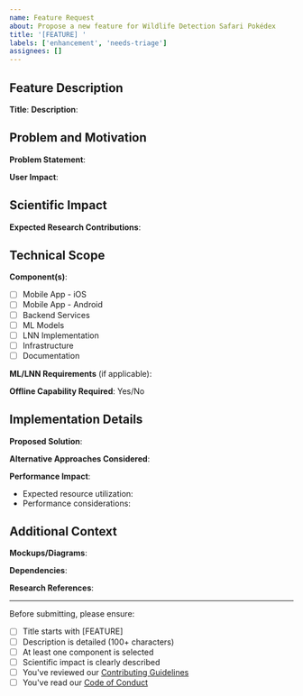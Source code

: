 ```yaml
---
name: Feature Request
about: Propose a new feature for Wildlife Detection Safari Pokédex
title: '[FEATURE] '
labels: ['enhancement', 'needs-triage']
assignees: []
---
```


## Feature Description
<!--
Provide a clear and detailed description of the feature you're proposing.
Minimum 100 characters required.
-->

**Title**: 
**Description**:

## Problem and Motivation
<!--
Explain the specific problem this feature addresses in wildlife detection or fossil recognition.
Include quantifiable benefits to users and potential impact on research contributions.
-->

**Problem Statement**:

**User Impact**:

## Scientific Impact
<!--
Describe how this feature will contribute to research-grade data collection and scientific value.
Required field - must detail research impact.
-->

**Expected Research Contributions**:

## Technical Scope
<!--
Select the component(s) affected and provide technical requirements.
At least one component must be selected.
-->

**Component(s)**:
- [ ] Mobile App - iOS
- [ ] Mobile App - Android
- [ ] Backend Services
- [ ] ML Models
- [ ] LNN Implementation
- [ ] Infrastructure
- [ ] Documentation

**ML/LNN Requirements** (if applicable):

**Offline Capability Required**: Yes/No

## Implementation Details
<!--
Optional section for technical implementation details.
-->

**Proposed Solution**:

**Alternative Approaches Considered**:

**Performance Impact**:
- Expected resource utilization:
- Performance considerations:

## Additional Context
<!--
Optional section for supplementary information.
-->

**Mockups/Diagrams**:
<!-- Attach any relevant visual aids -->

**Dependencies**:
<!-- List any related features or system requirements -->

**Research References**:
<!-- Include relevant scientific papers or research -->

---
Before submitting, please ensure:
- [ ] Title starts with [FEATURE]
- [ ] Description is detailed (100+ characters)
- [ ] At least one component is selected
- [ ] Scientific impact is clearly described
- [ ] You've reviewed our [Contributing Guidelines](../CONTRIBUTING.md)
- [ ] You've read our [Code of Conduct](../CODE_OF_CONDUCT.md)